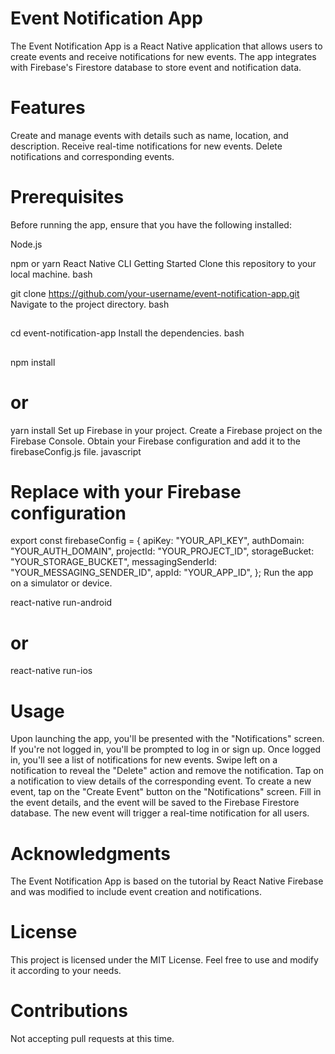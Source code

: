 # Event Notification App

The Event Notification App is a React Native application that allows users to create events and receive notifications for new events. The app integrates with Firebase's Firestore database to store event and notification data.

# Features

Create and manage events with details such as name, location, and description.
Receive real-time notifications for new events.
Delete notifications and corresponding events.

# Prerequisites
Before running the app, ensure that you have the following installed:

Node.js

npm or yarn
React Native CLI
Getting Started
Clone this repository to your local machine.
bash



git clone https://github.com/your-username/event-notification-app.git
Navigate to the project directory.
bash

##

cd event-notification-app
Install the dependencies.
bash

##

npm install

# or

yarn install
Set up Firebase in your project.
Create a Firebase project on the Firebase Console.
Obtain your Firebase configuration and add it to the firebaseConfig.js file.
javascript

# Replace with your Firebase configuration
export const firebaseConfig = {
apiKey: "YOUR_API_KEY",
authDomain: "YOUR_AUTH_DOMAIN",
projectId: "YOUR_PROJECT_ID",
storageBucket: "YOUR_STORAGE_BUCKET",
messagingSenderId: "YOUR_MESSAGING_SENDER_ID",
appId: "YOUR_APP_ID",
};
Run the app on a simulator or device.



react-native run-android

# or

react-native run-ios

# Usage
Upon launching the app, you'll be presented with the "Notifications" screen.
If you're not logged in, you'll be prompted to log in or sign up.
Once logged in, you'll see a list of notifications for new events.
Swipe left on a notification to reveal the "Delete" action and remove the notification.
Tap on a notification to view details of the corresponding event.
To create a new event, tap on the "Create Event" button on the "Notifications" screen.
Fill in the event details, and the event will be saved to the Firebase Firestore database.
The new event will trigger a real-time notification for all users.

# Acknowledgments
The Event Notification App is based on the tutorial by React Native Firebase and was modified to include event creation and notifications.

# License
This project is licensed under the MIT License. Feel free to use and modify it according to your needs.

# Contributions
Not accepting pull requests at this time.
